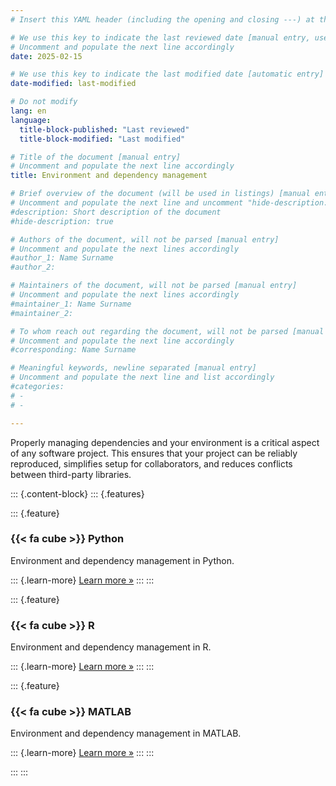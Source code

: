```yaml
---
# Insert this YAML header (including the opening and closing ---) at the beginning of the document and fill it out accordingly

# We use this key to indicate the last reviewed date [manual entry, use YYYY-MM-DD]
# Uncomment and populate the next line accordingly
date: 2025-02-15

# We use this key to indicate the last modified date [automatic entry]
date-modified: last-modified

# Do not modify
lang: en
language: 
  title-block-published: "Last reviewed"
  title-block-modified: "Last modified"

# Title of the document [manual entry]
# Uncomment and populate the next line accordingly
title: Environment and dependency management

# Brief overview of the document (will be used in listings) [manual entry]
# Uncomment and populate the next line and uncomment "hide-description: true".
#description: Short description of the document
#hide-description: true

# Authors of the document, will not be parsed [manual entry]
# Uncomment and populate the next lines accordingly
#author_1: Name Surname
#author_2:

# Maintainers of the document, will not be parsed [manual entry]
# Uncomment and populate the next lines accordingly
#maintainer_1: Name Surname
#maintainer_2:

# To whom reach out regarding the document, will not be parsed [manual entry]
# Uncomment and populate the next line accordingly
#corresponding: Name Surname

# Meaningful keywords, newline separated [manual entry]
# Uncomment and populate the next line and list accordingly
#categories: 
# - 
# - 

---
```


Properly managing dependencies and your environment is a critical aspect of any software project. This ensures that your project can be reliably reproduced, simplifies setup for collaborators, and reduces conflicts between third-party libraries.

::: {.content-block}
::: {.features}

::: {.feature}
### {{< fa cube >}} Python
Environment and dependency management in Python.

::: {.learn-more}
[Learn more »](./envs_dependencies/python_envs_dependencies.md)
:::
:::

::: {.feature}
### {{< fa cube >}} R
Environment and dependency management in R.

::: {.learn-more}
[Learn more »](./envs_dependencies/r_envs_dependencies.md)
:::
:::

::: {.feature}
### {{< fa cube >}} MATLAB
Environment and dependency management in MATLAB.

::: {.learn-more}
[Learn more »](./envs_dependencies/matlab_envs_dependencies.md)
:::
:::

:::
:::